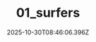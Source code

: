 ---
title: "01_surfers"
description: ""
image: "/uploads/photos/1761813966386-01_surfers.webp"
thumbnail: "/uploads/photos/1761813966386-01_surfers-thumb.webp"
width: 6000
height: 4000
featured: false
date: 2025-10-30T08:46:06.396Z
order: 0
---